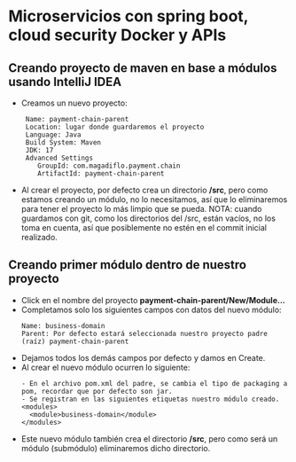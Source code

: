 # Microservicios con spring boot, cloud security Docker y APIs

## Creando proyecto de maven en base a módulos usando IntelliJ IDEA

- Creamos un nuevo proyecto:
  ```
   Name: payment-chain-parent
   Location: lugar donde guardaremos el proyecto
   Language: Java
   Build System: Maven
   JDK: 17
   Advanced Settings
      GroupId: com.magadiflo.payment.chain
      ArtifactId: payment-chain-parent
  ```

- Al crear el proyecto, por defecto crea un directorio **/src**, pero como estamos creando un módulo, no lo necesitamos,
  así que lo eliminaremos para tener el proyecto lo más limpio que se pueda. NOTA: cuando guardamos con git, como los
  directorios del /src, están vacíos, no los toma en cuenta, así que posiblemente no estén en el commit inicial
  realizado.

## Creando primer módulo dentro de nuestro proyecto

- Click en el nombre del proyecto **payment-chain-parent/New/Module...**
- Completamos solo los siguientes campos con datos del nuevo módulo:
  ````
  Name: business-domain
  Parent: Por defecto estará seleccionada nuestro proyecto padre (raíz) payment-chain-parent
  ````
- Dejamos todos los demás campos por defecto y damos en Create.
- Al crear el nuevo módulo ocurren lo siguiente:
  ````
  - En el archivo pom.xml del padre, se cambia el tipo de packaging a pom, recordar que por defecto son jar.
  - Se registran en las siguientes etiquetas nuestro módulo creado.
  <modules>
    <module>business-domain</module>
  </modules>
  ````
- Este nuevo módulo también crea el directorio **/src**, pero como será un módulo (submódulo)
  eliminaremos dicho directorio.